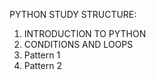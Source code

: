 PYTHON STUDY STRUCTURE:
1. INTRODUCTION TO PYTHON
2. CONDITIONS AND LOOPS
3. Pattern 1
4. Pattern 2
